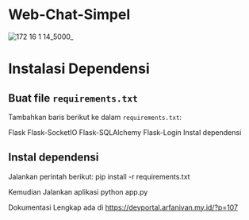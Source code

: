 # Web-Chat-Simpel
![172 16 1 14_5000_](https://github.com/user-attachments/assets/61a58a38-535e-42a5-b413-166a715daa15)
# Instalasi Dependensi

## Buat file `requirements.txt`
Tambahkan baris berikut ke dalam `requirements.txt`:


Flask
Flask-SocketIO
Flask-SQLAlchemy
Flask-Login Instal dependensi

## Instal dependensi
Jalankan perintah berikut:
pip install -r requirements.txt

Kemudian Jalankan aplikasi
python app.py

Dokumentasi Lengkap ada di 
https://devportal.arfanivan.my.id/?p=107
